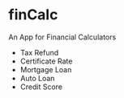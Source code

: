 # finCalc
An App for Financial Calculators

- Tax Refund
- Certificate Rate
- Mortgage Loan
- Auto Loan
- Credit Score